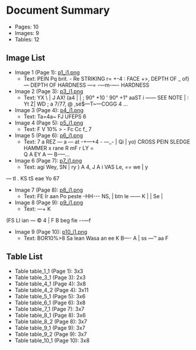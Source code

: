 # Document Summary

- Pages: 10
- Images: 9
- Tables: 12

## Image List

- Image 1 (Page 1): [p1_i1.png](pdf_images/p1_i1.png)
  - Text: PEIN
Pq brit. - Re
STRIKING r= +-4 :
FACE +>,
DEPTH OF _
of} — DEPTH OF HARDNESS —= -—m-—-
HARDNESS
- Image 2 (Page 3): [p3_i1.png](pdf_images/p3_i1.png)
  - Text: YX
\ | J AX!
(a4 | | ;
90° +10 ' 90° +1°
aaST i ——
SEE NOTE |
: Yt
Z| WD ;
a 7/77, @
,sé$—T~—COGG
4 ...
- Image 3 (Page 4): [p4_i1.png](pdf_images/p4_i1.png)
  - Text: Ta=4a~
FJ UFEPS 6
- Image 4 (Page 5): [p5_i1.png](pdf_images/p5_i1.png)
  - Text: F V 10% > -
Fc
Cc f_ 7
- Image 5 (Page 6): [p6_i1.png](pdf_images/p6_i1.png)
  - Text: 7
a REZ
— a
—
at -+—+4 - —_- |
Qi | yo)
CROSS PEIN SLEDGE HAMMER
x rane
R mF r LY = \
Q A EY
A — B-—...
- Image 6 (Page 7): [p7_i1.png](pdf_images/p7_i1.png)
  - Text: agi Wey,
SN | ry
\) A 4, J A
i VAS
Le,
==
we | y

— tI .
KS tS
eae
Yo 67
- Image 7 (Page 8): [p8_i1.png](pdf_images/p8_i1.png)
  - Text: FE
Ir aan Po peste
-HH--- NS, | btn
le —— K | |
Se
|
- Image 8 (Page 9): [p9_i1.png](pdf_images/p9_i1.png)
  - Text: —+ K

(FS Ll ian
— © 4
| F B
beg
fie --—f
- Image 9 (Page 10): [p10_i1.png](pdf_images/p10_i1.png)
  - Text: BOR10%>8
Sa lean
Wasa
an ee
K B—-
A |
ss
—™
aa
F

## Table List

- Table table_1_1 (Page 1): 3x3
- Table table_3_1 (Page 3): 2x3
- Table table_4_1 (Page 4): 3x8
- Table table_4_2 (Page 4): 3x11
- Table table_5_1 (Page 5): 3x6
- Table table_6_1 (Page 6): 3x8
- Table table_7_1 (Page 7): 3x7
- Table table_8_1 (Page 8): 3x6
- Table table_8_2 (Page 8): 3x7
- Table table_9_1 (Page 9): 3x7
- Table table_9_2 (Page 9): 3x7
- Table table_10_1 (Page 10): 3x8
